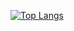 [![Top Langs](https://github-readme-stats.vercel.app/api/top-langs/?username=iamaliahad)](https://github.com/iamaliahad/github-readme-stats)

